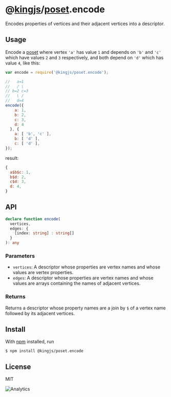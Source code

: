 # @[kingjs](https://www.npmjs.com/package/kingjs)/[poset](https://www.npmjs.com/package/@kingjs/poset).encode
Encodes properties of vertices and their adjacent vertices into a descriptor.
## Usage
Encode a [poset](https://en.wikipedia.org/wiki/Partially_ordered_set) where vertex `'a'` has value `1` and depends on `'b'` and `'c'` which have values `2` and `3` respectively, and both depend on `'d'` which has value `4`, like this:
```js
var encode = require('@kingjs/poset.encode');

//   a=1
//   / \
// b=2 c=3
//   \ /
//   d=4
encode({
    a: 1,
    b: 2,
    c: 3,
    d: 4
  }, {
    a: [ 'b', 'c' ],
    b: [ 'd' ],
    c: [ 'd' ],
});
```
result:
```js
{
  a$b$c: 1,
  b$d: 2,
  c$d: 3,
  d: 4,
}
```
## API
```ts
declare function encode(
  vertices,
  edges: { 
    [index: string] : string[]
  }
): any
```
### Parameters
- `vertices`: A descriptor whose properties are vertex names and whose values are vertex properties.
- `edges`: A descriptor whose properties are vertex names and whose values are arrays containing the names of adjacent vertices.
### Returns
Returns a descriptor whose property names are a join by `$` of a vertex name followed by its adjacent vertices.
## Install
With [npm](https://npmjs.org/) installed, run
```
$ npm install @kingjs/poset.encode
```
## License
MIT

![Analytics](https://analytics.kingjs.net/poset/encode)

